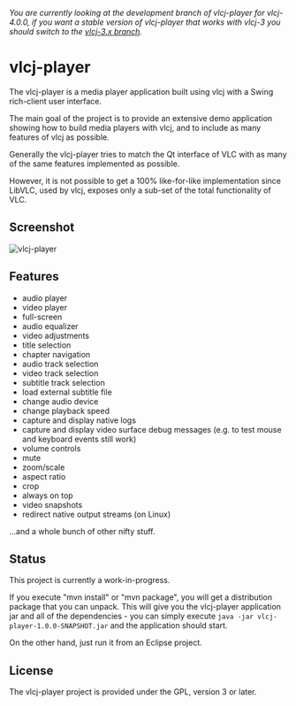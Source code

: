 *You are currently looking at the development branch of vlcj-player for vlcj-4.0.0, if you want a stable version of
vlcj-player that works with vlcj-3 you should switch to the
[vlcj-3.x branch](https://github.com/caprica/vlcj-player/tree/vlcj-3.x).*

vlcj-player
===========

The vlcj-player is a media player application built using vlcj with a Swing
rich-client user interface. 

The main goal of the project is to provide an extensive demo application 
showing how to build media players with vlcj, and to include as many features
of vlcj as possible.

Generally the vlcj-player tries to match the Qt interface of VLC with as many
of the same features implemented as possible.

However, it is not possible to get a 100% like-for-like implementation since
LibVLC, used by vlcj, exposes only a sub-set of the total functionality of VLC. 

Screenshot
----------

![vlcj-player](https://github.com/caprica/vlcj-player/raw/master/doc/vlcj-player.png "vlcj-player")

Features
--------

 - audio player
 - video player
 - full-screen
 - audio equalizer
 - video adjustments
 - title selection
 - chapter navigation
 - audio track selection
 - video track selection
 - subtitle track selection
 - load external subtitle file
 - change audio device
 - change playback speed
 - capture and display native logs
 - capture and display video surface debug messages (e.g. to test mouse and keyboard events still work)
 - volume controls
 - mute
 - zoom/scale
 - aspect ratio
 - crop
 - always on top
 - video snapshots
 - redirect native output streams (on Linux)

...and a whole bunch of other nifty stuff.
 

Status
------

This project is currently a work-in-progress.

If you execute "mvn install" or "mvn package", you will get a distribution
package that you can unpack. This will give you the vlcj-player application jar
and all of the dependencies - you can simply execute `java -jar vlcj-player-1.0.0-SNAPSHOT.jar`
and the application should start.

On the other hand, just run it from an Eclipse project.

License
-------

The vlcj-player project is provided under the GPL, version 3 or later.
